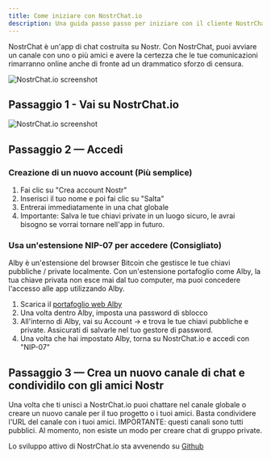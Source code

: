 ```yaml
---
title: Come iniziare con NostrChat.io
description: Una guida passo passo per iniziare con il cliente NostrChat.io per chat in gruppo
---
```


NostrChat è un'app di chat costruita su Nostr. Con NostrChat, puoi avviare un canale con uno o più amici e avere la certezza che le tue comunicazioni rimarranno online anche di fronte ad un drammatico sforzo di censura.

![NostrChat.io screenshot](/images/nostrchat-signup.webp)

## Passaggio 1 - Vai su NostrChat.io

![NostrChat.io screenshot](/images/nostrchat-login.webp)

## Passaggio 2 — Accedi

### Creazione di un nuovo account (Più semplice)

1. Fai clic su "Crea account Nostr"
1. Inserisci il tuo nome e poi fai clic su "Salta"
1. Entrerai immediatamente in una chat globale
1. Importante: Salva le tue chiavi private in un luogo sicuro, le avrai bisogno se vorrai tornare nell'app in futuro.

### Usa un'estensione NIP-07 per accedere (Consigliato)

Alby è un'estensione del browser Bitcoin che gestisce le tue chiavi pubbliche / private localmente. Con un'estensione portafoglio come Alby, la tua chiave privata non esce mai dal tuo computer, ma puoi concedere l'accesso alle app utilizzando Alby.

1. Scarica il [portafoglio web Alby](https://getalby.com)
1. Una volta dentro Alby, imposta una password di sblocco
1. All'interno di Alby, vai su Account -> e trova le tue chiavi pubbliche e private. Assicurati di salvarle nel tuo gestore di password.
1. Una volta che hai impostato Alby, torna su NostrChat.io e accedi con "NIP-07"

## Passaggio 3 — Crea un nuovo canale di chat e condividilo con gli amici Nostr

Una volta che ti unisci a NostrChat.io puoi chattare nel canale globale o creare un nuovo canale per il tuo progetto o i tuoi amici. Basta condividere l'URL del canale con i tuoi amici. IMPORTANTE: questi canali sono tutti pubblici. Al momento, non esiste un modo per creare chat di gruppo private.

Lo sviluppo attivo di NostrChat.io sta avvenendo su [Github](https://github.com/NostrChat/NostrChat)
